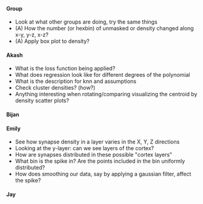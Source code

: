 #### Group
* Look at what other groups are doing, try the same things
* (A) How the number (or hexbin) of unmasked or density changed along x-y, y-z, x-z?
* (A) Apply box plot to density?

#### Akash
* What is the loss function being applied?
* What does regression look like for different degrees of the polynomial
* What is the description for knn and assumptions
* Check cluster densities? (how?)
* Anything interesting when rotating/comparing visualizing the centroid by density scatter plots?

#### Bijan

#### Emily
* See how synapse density in a layer varies in the X, Y, Z directions
* Looking at the y-layer: can we see layers of the cortex?
* How are synapses distributed in these possible "cortex layers"
* What bin is the spike in? Are the points included in the bin uniformly distributed?
* How does smoothing our data, say by applying a gaussian filter, affect the spike?

#### Jay
